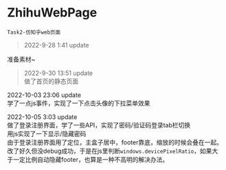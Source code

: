 # ZhihuWebPage
`Task2-仿知乎web页面`  

>2022-9-28 1:41 update  

准备素材~  

>2022-9-30 13:51 update  
做了首页的静态页面

2022-10-03 23:06 update  
学了一点js事件，实现了一下点击头像的下拉菜单效果

2022-10-05 3:03 update  
做了登录注册界面，学了一些API，实现了密码/验证码登录tab栏切换  
用js实现了一下显示/隐藏密码  
由于登录注册界面用了定位，主盒子居中，footer靠底，缩放的时候会叠在一起。改了好久但没debug成功，于是在js里判断`windows.devicePixelRatio`，如果大于一定比例自动隐藏footer，也算是一种不高明的解决办法。
